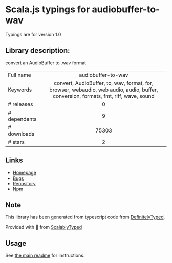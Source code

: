 
# Scala.js typings for audiobuffer-to-wav

Typings are for version 1.0

## Library description:
convert an AudioBuffer to .wav format

|                    |                 |
| ------------------ | :-------------: |
| Full name          | audiobuffer-to-wav |
| Keywords           | convert, AudioBuffer, to, wav, format, for, browser, webaudio, web audio, audio, buffer, conversion, formats, fmt, riff, wave, sound |
| # releases         | 0 |
| # dependents       | 9 |
| # downloads        | 75303 |
| # stars            | 2 |

## Links
- [Homepage](https://github.com/Jam3/audiobuffer-to-wav)
- [Bugs](https://github.com/Jam3/audiobuffer-to-wav/issues)
- [Repository](https://github.com/Jam3/audiobuffer-to-wav)
- [Npm](https://www.npmjs.com/package/audiobuffer-to-wav)
    


## Note
This library has been generated from typescript code from [DefinitelyTyped](https://definitelytyped.org).

Provided with :purple_heart: from [ScalablyTyped](https://github.com/oyvindberg/ScalablyTyped)

## Usage
See [the main readme](../../readme.md) for instructions.


